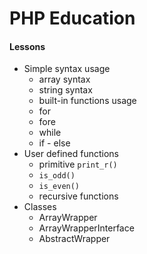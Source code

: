 # PHP Education

#### Lessons

- Simple syntax usage
  - array syntax
  - string syntax
  - built-in functions usage
  - for
  - fore
  - while
  - if - else
- User defined functions
  - primitive `print_r()`
  - `is_odd()`
  - `is_even()`
  - recursive functions
- Classes
  - ArrayWrapper
  - ArrayWrapperInterface
  - AbstractWrapper
